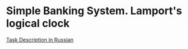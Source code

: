 # Simple Banking System. Lamport's logical clock
[Task Description in Russian](https://github.com/SuperJaremy/dist-comp/blob/pa3/pa3.pdf)

